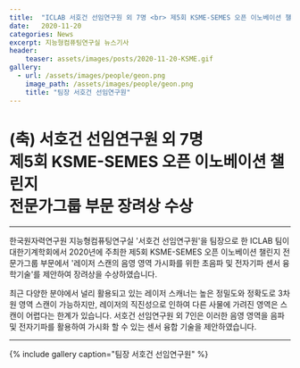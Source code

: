 ```yaml
---
title:  "ICLAB 서호건 선임연구원 외 7명 <br> 제5회 KSME-SEMES 오픈 이노베이션 챌린지 전문가그룹 부문 장려상 수상"
date:   2020-11-20 
categories: News
excerpt: 지능형컴퓨팅연구실 뉴스기사
header:
    teaser: assets/images/posts/2020-11-20-KSME.gif
gallery:
  - url: /assets/images/people/geon.png
    image_path: /assets/images/people/geon.png
    title: "팀장 서호건 선임연구원"
---
```

# (축) 서호건 선임연구원 외 7명 <br> 제5회 KSME-SEMES 오픈 이노베이션 챌린지 <br> 전문가그룹 부문 장려상 수상

---

한국원자력연구원 지능형컴퓨팅연구실 '서호건 선임연구원'을 팀장으로 한 ICLAB 팀이 대한기계학회에서 2020년에 주최한 제5회 KSME-SEMES 오픈 이노베이션 챌린지 전문가그룹 부문에서 '레이저 스캔의 음영 영역 가시화를 위한 초음파 및 전자기파 센서 융학기술'를 제안하여 장려상을 수상하였습니다. 

최근 다양한 분야에서 널리 활용되고 있는 레이저 스캐너는 높은 정밀도와 정확도로 3차원 영역 스캔이 가능하지만, 레이저의 직진성으로 인하여 다른 사물에 가려진 영역은 스캔이 어렵다는 한계가 있습니다. 서호건 선임연구원 외 7인은 이러한 음영 영역을 음파 및 전자기파를 활용하여 가시화 할 수 있는 센서 융합 기술을 제안하였습니다.

---

{% include gallery caption="팀장 서호건 선임연구원" %}

